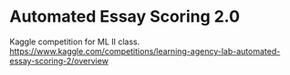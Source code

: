 # Automated Essay Scoring 2.0 
Kaggle competition for ML II class. 
https://www.kaggle.com/competitions/learning-agency-lab-automated-essay-scoring-2/overview
